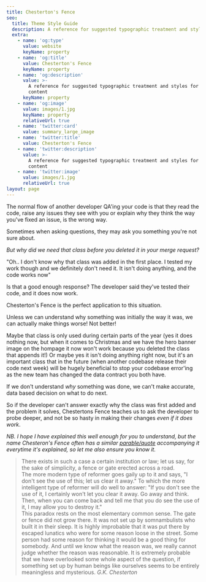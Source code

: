 ```yaml
---
title: Chesterton's Fence
seo:
  title: Theme Style Guide
  description: A reference for suggested typographic treatment and styles for your content
  extra:
    - name: 'og:type'
      value: website
      keyName: property
    - name: 'og:title'
      value: Chesterton's Fence
      keyName: property
    - name: 'og:description'
      value: >-
        A reference for suggested typographic treatment and styles for your
        content
      keyName: property
    - name: 'og:image'
      value: images/1.jpg
      keyName: property
      relativeUrl: true
    - name: 'twitter:card'
      value: summary_large_image
    - name: 'twitter:title'
      value: Chesterton's Fence
    - name: 'twitter:description'
      value: >-
        A reference for suggested typographic treatment and styles for your
        content
    - name: 'twitter:image'
      value: images/1.jpg
      relativeUrl: true
layout: page
---
```


The normal flow of another developer QA'ing your code is that they read the code, raise any issues they see with you or explain why they think the way you've fixed an issue, is the wrong way.

Sometimes when asking questions, they may ask you something you're not sure about.

*But why did we need that class before you deleted it in your merge request?*

"Oh.. I don't know why that class was added in the first place. I tested my work though and we definitely don't need it. It isn't doing anything, and the code works now"

Is that a good enough response? The developer said they've tested their code, and it does now work.

Chesterton's Fence is the perfect application to this situation.

Unless we can understand why something was initially the way it was, we can actually make things worse! Not better!

Maybe that class is only used during certain parts of the year (yes it does nothing now, but when it comes to Christmas and we have the hero banner image on the hompage it now won't work because you deleted the class that appends it!) Or maybe yes it isn't doing anything right now, but it's an important class that in the future (when another codebase release their code next week) will be hugely beneficial to stop your codebase error'ing as the new team has changed the data contract you both have.

If we don't understand *why* something was done, we can't make accurate, data based decision on what to do next.

So if the developer can't answer exactly why the class was first added and the problem it solves, Chestertons Fence teaches us to ask the developer to probe deeper, and not be so hasty in making their changes *even if it does work*.

*NB. I hope I have explained this well enough for you to understand, but the name Chesteron's Fence often has a similar [parable/quote](https://www.goodreads.com/quotes/833466-in-the-matter-of-reforming-things-as-distinct-from-deforming) accompanying it everytime it's explained, so let me also ensure you know it.*

> There exists in such a case a certain institution or law; let us say, for the sake of simplicity, a fence or gate erected across a road.  
The more modern type of reformer goes gaily up to it and says, "I don't see the use of this; let us clear it away." To which the more intelligent type of reformer will do well to answer: "If you don't see the use of it, I certainly won't let you clear it away. Go away and think. Then, when you can come back and tell me that you do see the use of it, I may allow you to destroy it."  
This paradox rests on the most elementary common sense. The gate or fence did not grow there. It was not set up by somnambulists who built it in their sleep. It is highly improbable that it was put there by escaped lunatics who were for some reason loose in the street. Some person had some reason for thinking it would be a good thing for somebody. And until we know what the reason was, we really cannot judge whether the reason was reasonable. It is extremely probable that we have overlooked some whole aspect of the question, if something set up by human beings like ourselves seems to be entirely meaningless and mysterious. <cite>G.K. Chesterton</cite>